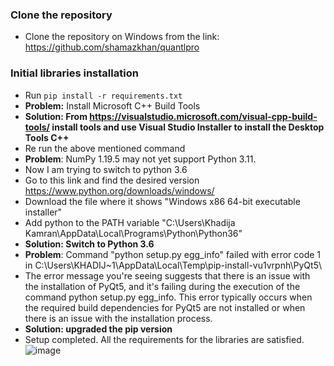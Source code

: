 ### Clone the repository
* Clone the repository on Windows from the link: https://github.com/shamazkhan/quantlpro

### Initial libraries installation
* Run `pip install -r requirements.txt`
* **Problem:** Install Microsoft C++ Build Tools
* **Solution: From https://visualstudio.microsoft.com/visual-cpp-build-tools/ install tools and use Visual Studio Installer to install the Desktop Tools C++**
* Re run the above mentioned command
* **Problem**: NumPy 1.19.5 may not yet support Python 3.11.
* Now I am trying to switch to python 3.6
* Go to this link and find the desired version https://www.python.org/downloads/windows/
* Download the file where it shows "Windows x86 64-bit executable installer"
* Add python to the PATH variable "C:\Users\Khadija Kamran\AppData\Local\Programs\Python\Python36"
* **Solution: Switch to Python 3.6**
* **Problem**: Command "python setup.py egg_info" failed with error code 1 in C:\Users\KHADIJ~1\AppData\Local\Temp\pip-install-vu1vrpnh\PyQt5\
* The error message you're seeing suggests that there is an issue with the installation of PyQt5, and it's failing during the execution of the command python setup.py egg_info. This error typically occurs when the required build dependencies for PyQt5 are not installed or when there is an issue with the installation process.
* **Solution: upgraded the pip version**
* Setup completed. All the requirements for the libraries are satisfied.
![image](https://github.com/KhadijaKamran/Work-Documentation/assets/46638501/0f9a70c7-ff00-48a3-80d9-ee68a6dde28c)


